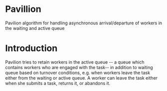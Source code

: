 # Pavillion
Pavilion algorithm for handling asynchronous arrival/departure of workers in the waiting and active queue
# Introduction
Pavilion tries to retain workers in the active queue -- a queue which contains workers who are engaged with the task-- in addition to waiting queue based on turnover conditions, e.g. when workers leave the task either from the waiting or active queue. A worker can leave the task either when she submits a task, returns it, or abandons it.
